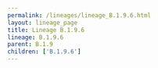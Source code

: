 ```yaml
---
permalink: /lineages/lineage_B.1.9.6.html
layout: lineage_page
title: Lineage B.1.9.6
lineage: B.1.9.6
parent: B.1.9
children: ['B.1.9.6']
---
```

